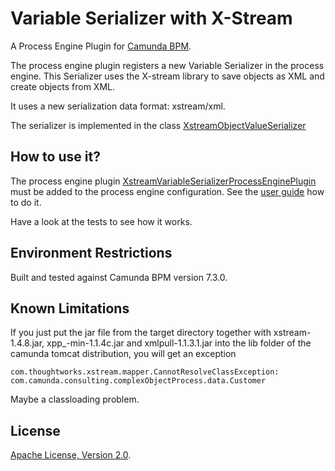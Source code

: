 # Variable Serializer with X-Stream

A Process Engine Plugin for [Camunda BPM](http://docs.camunda.org).

The process engine plugin registers a new Variable Serializer in the process engine. This Serializer uses the X-stream library to save objects as XML and create objects from XML.

It uses a new serialization data format: xstream/xml.

The serializer is implemented in the class [XstreamObjectValueSerializer](src/main/java/com/camunda/consulting/xstreamVariableSerializerPlugin/XstreamObjectValueSerializer.java)  

## How to use it?
The process engine plugin [XstreamVariableSerializerProcessEnginePlugin](src/main/java/com/camunda/consulting/xstreamVariableSerializerPlugin/XstreamVariableSerializerProcessEnginePlugin.java) must be added to the process engine configuration. See the [user guide](http://docs.camunda.org/manual/7.3/guides/user-guide/#process-engine-process-engine-plugins-configuring-process-engine-plugins) how to do it.

Have a look at the tests to see how it works.

## Environment Restrictions
Built and tested against Camunda BPM version 7.3.0.

## Known Limitations

If you just put the jar file from the target directory together with xstream-1.4.8.jar, xpp_-min-1.1.4c.jar and xmlpull-1.1.3.1.jar into the lib folder of the camunda tomcat distribution, you will get an exception 

    com.thoughtworks.xstream.mapper.CannotResolveClassException: com.camunda.consulting.complexObjectProcess.data.Customer
    
Maybe a classloading problem.

## License
[Apache License, Version 2.0](http://www.apache.org/licenses/LICENSE-2.0).

<!-- HTML snippet for index page
  <tr>
    <td><img src="snippets/xstream-variable-serializer-plugin/src/main/resources/process.png" width="100"></td>
    <td><a href="snippets/xstream-variable-serializer-plugin">Camunda BPM Process Application</a></td>
    <td>A Process Application for [Camunda BPM](http://docs.camunda.org).</td>
  </tr>
-->